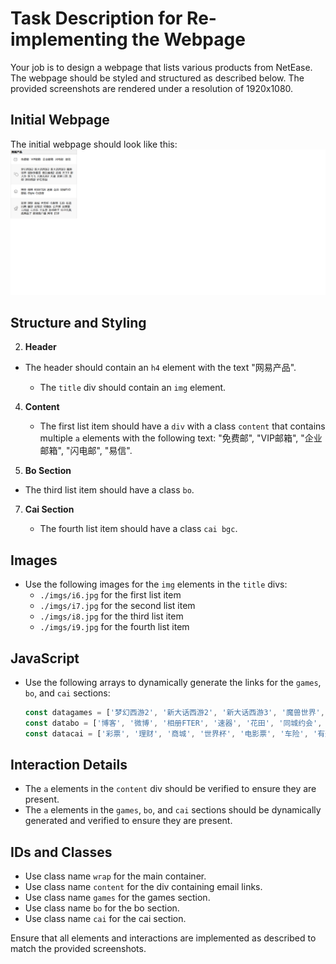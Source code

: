 
# Task Description for Re-implementing the Webpage

Your job is to design a webpage that lists various products from NetEase. The webpage should be styled and structured as described below. The provided screenshots are rendered under a resolution of 1920x1080.

## Initial Webpage
The initial webpage should look like this:
![initial webpage](./_images/origin.png)

## Structure and Styling

2. **Header**
   
- The header should contain an `h4` element with the text "网易产品".
   
   - The `title` div should contain an `img` element.
   
4. **Content**
   - The first list item should have a `div` with a class `content` that contains multiple `a` elements with the following text: "免费邮", "VIP邮箱", "企业邮箱", "闪电邮", "易信".
   
6. **Bo Section**
   
- The third list item should have a class `bo`. 
   
7. **Cai Section**
   
   - The fourth list item should have a class `cai bgc`. 

## Images
- Use the following images for the `img` elements in the `title` divs:
  - `./imgs/i6.jpg` for the first list item
  - `./imgs/i7.jpg` for the second list item
  - `./imgs/i8.jpg` for the third list item
  - `./imgs/i9.jpg` for the fourth list item

## JavaScript
- Use the following arrays to dynamically generate the links for the `games`, `bo`, and `cai` sections:
  ```javascript
  const datagames = ['梦幻西游2', '新大话西游2', '新大话西游3', '魔兽世界', '星际争霸Ⅱ', '倩女幽魂2', '武魂', '天下3', '新大外', '新飞飞', '大唐无双2', '天谕', '英雄三国', '龙剑', '迷你西游', '炉石传说'];
  const databo = ['博客', '微博', '相册FTER', '速器', '花田', '同城约会', '跟贴', 'iStyle', 'Cc语音'];
  const datacai = ['彩票', '理财', '商城', '世界杯', '电影票', '车险', '有道词典', '翻译', '云笔记', '印像派', '公开课', '云课堂', '云阅读', '云音乐', '火车票', '游戏助手', '电子传真', '应用盒子', '新闻客户端', '网号', '识字'];
  ```


## Interaction Details
- The `a` elements in the `content` div should be verified to ensure they are present.
- The `a` elements in the `games`, `bo`, and `cai` sections should be dynamically generated and verified to ensure they are present.

## IDs and Classes
- Use class name `wrap` for the main container.
- Use class name `content` for the div containing email links.
- Use class name `games` for the games section.
- Use class name `bo` for the bo section.
- Use class name `cai` for the cai section.

Ensure that all elements and interactions are implemented as described to match the provided screenshots.
